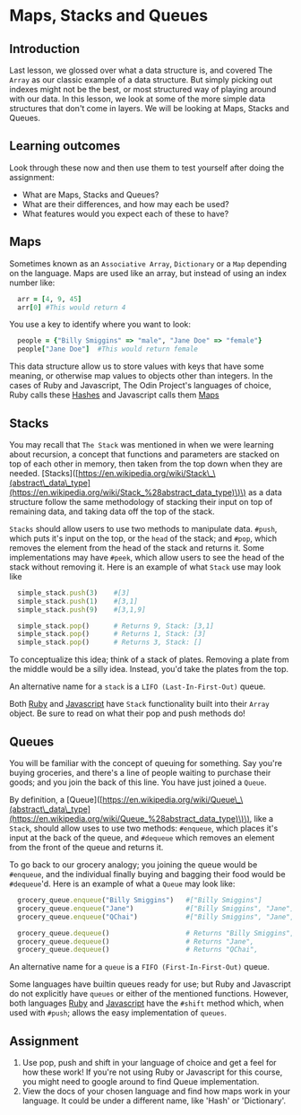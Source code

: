# Maps, Stacks and Queues

## Introduction

Last lesson, we glossed over what a data structure is, and covered The `Array` as our classic example of a data structure. But simply picking out indexes might not be the best, or most structured way of playing around with our data. In this lesson, we look at some of the more simple data structures that don't come in layers. We will be looking at Maps, Stacks and Queues.

## Learning outcomes

Look through these now and then use them to test yourself after doing the assignment:

* What are Maps, Stacks and Queues?
* What are their differences, and how may each be used?
* What features would you expect each of these to have?

## Maps

Sometimes known as an `Associative Array`, `Dictionary` or a `Map` depending on the language. Maps are used like an array, but instead of using an index number like:

```ruby
  arr = [4, 9, 45]
  arr[0] #This would return 4
```

You use a key to identify where you want to look:

```ruby
  people = {"Billy Smiggins" => "male", "Jane Doe" => "female"}
  people["Jane Doe"]  #This would return female
```

This data structure allow us to store values with keys that have some meaning, or otherwise map values to objects other than integers. In the cases of Ruby and Javascript, The Odin Project's languages of choice, Ruby calls these [Hashes](https://ruby-doc.org/core-2.7.1/Hash.html) and Javascript calls them [Maps](https://devdocs.io/javascript-map/)

## Stacks

You may recall that `The Stack` was mentioned in when we were learning about recursion, a concept that functions and parameters are stacked on top of each other in memory, then taken from the top down when they are needed. \[Stacks\]\([https://en.wikipedia.org/wiki/Stack\_\(abstract\_data\_type](https://en.wikipedia.org/wiki/Stack_%28abstract_data_type)\)\) as a data structure follow the same methodology of stacking their input on top of remaining data, and taking data off the top of the stack.

`Stacks` should allow users to use two methods to manipulate data. `#push`, which puts it's input on the top, or the `head` of the stack; and `#pop`, which removes the element from the head of the stack and returns it. Some implementations may have `#peek`, which allow users to see the head of the stack without removing it. Here is an example of what `Stack` use may look like

```ruby
  simple_stack.push(3)    #[3]
  simple_stack.push(1)    #[3,1]
  simple_stack.push(9)    #[3,1,9]

  simple_stack.pop()      # Returns 9, Stack: [3,1]
  simple_stack.pop()      # Returns 1, Stack: [3]
  simple_stack.pop()      # Returns 3, Stack: []
```

To conceptualize this idea; think of a stack of plates. Removing a plate from the middle would be a silly idea. Instead, you'd take the plates from the top.

An alternative name for a `stack` is a `LIFO (Last-In-First-Out)` queue.

Both [Ruby](https://ruby-doc.org/core-2.6/Array.html#method-i-pop) and [Javascript](https://devdocs.io/javascript/global_objects/array/pop) have `Stack` functionality built into their `Array` object. Be sure to read on what their pop and push methods do!

## Queues

You will be familiar with the concept of queuing for something. Say you're buying groceries, and there's a line of people waiting to purchase their goods; and you join the back of this line. You have just joined a `Queue`.

By definition, a \[Queue\]\([https://en.wikipedia.org/wiki/Queue\_\(abstract\_data\_type](https://en.wikipedia.org/wiki/Queue_%28abstract_data_type)\)\), like a `Stack`, should allow uses to use two methods: `#enqueue`, which places it's input at the back of the queue, and `#dequeue` which removes an element from the front of the queue and returns it.

To go back to our grocery analogy; you joining the queue would be `#enqueue`, and the individual finally buying and bagging their food would be `#dequeue`'d. Here is an example of what a `Queue` may look like:

```ruby
  grocery_queue.enqueue("Billy Smiggins")   #["Billy Smiggins"]
  grocery_queue.enqueue("Jane")             #["Billy Smiggins", "Jane"]
  grocery_queue.enqueue("QChai")            #["Billy Smiggins", "Jane", "QChai"]

  grocery_queue.dequeue()                   # Returns "Billy Smiggins", Queue: ["Jane", "QChai"]
  grocery_queue.dequeue()                   # Returns "Jane",           Queue: ["QChai"]
  grocery_queue.dequeue()                   # Returns "QChai",          Queue: ["QChai"]
```

An alternative name for a `queue` is a `FIFO (First-In-First-Out)` queue.

Some languages have builtin queues ready for use; but Ruby and Javascript do not explicitly have `queues` or either of the mentioned functions. However, both languages [Ruby](https://ruby-doc.org/core-2.6/Array.html#method-i-shift) and [Javascript](https://devdocs.io/javascript/global_objects/array/shift) have the `#shift` method which, when used with `#push`; allows the easy implementation of `queues`.

## Assignment

1. Use pop, push and shift in your language of choice and get a feel for how these work! If you're not using Ruby or Javascript for this course, you might need to google around to find Queue implementation.
2. View the docs of your chosen language and find how maps work in your language. It could be under a different name, like 'Hash' or 'Dictionary'.

